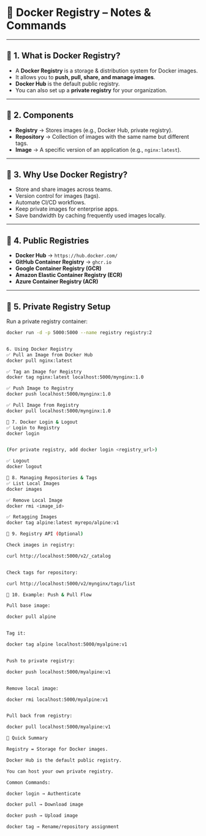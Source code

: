 # 🐳 Docker Registry – Notes & Commands

---

## 🔹 1. What is Docker Registry?
- A **Docker Registry** is a storage & distribution system for Docker images.  
- It allows you to **push, pull, share, and manage images**.  
- **Docker Hub** is the default public registry.  
- You can also set up a **private registry** for your organization.

---

## 🔹 2. Components
- **Registry** → Stores images (e.g., Docker Hub, private registry).  
- **Repository** → Collection of images with the same name but different tags.  
- **Image** → A specific version of an application (e.g., `nginx:latest`).  

---

## 🔹 3. Why Use Docker Registry?
- Store and share images across teams.  
- Version control for images (tags).  
- Automate CI/CD workflows.  
- Keep private images for enterprise apps.  
- Save bandwidth by caching frequently used images locally.

---

## 🔹 4. Public Registries
- **Docker Hub** → `https://hub.docker.com/`  
- **GitHub Container Registry** → `ghcr.io`  
- **Google Container Registry (GCR)**  
- **Amazon Elastic Container Registry (ECR)**  
- **Azure Container Registry (ACR)**  

---

## 🔹 5. Private Registry Setup
Run a private registry container:
```bash
docker run -d -p 5000:5000 --name registry registry:2


6. Using Docker Registry
✅ Pull an Image from Docker Hub
docker pull nginx:latest

✅ Tag an Image for Registry
docker tag nginx:latest localhost:5000/mynginx:1.0

✅ Push Image to Registry
docker push localhost:5000/mynginx:1.0

✅ Pull Image from Registry
docker pull localhost:5000/mynginx:1.0

🔹 7. Docker Login & Logout
✅ Login to Registry
docker login


(For private registry, add docker login <registry_url>)

✅ Logout
docker logout

🔹 8. Managing Repositories & Tags
✅ List Local Images
docker images

✅ Remove Local Image
docker rmi <image_id>

✅ Retagging Images
docker tag alpine:latest myrepo/alpine:v1

🔹 9. Registry API (Optional)

Check images in registry:

curl http://localhost:5000/v2/_catalog


Check tags for repository:

curl http://localhost:5000/v2/mynginx/tags/list

🔹 10. Example: Push & Pull Flow

Pull base image:

docker pull alpine


Tag it:

docker tag alpine localhost:5000/myalpine:v1


Push to private registry:

docker push localhost:5000/myalpine:v1


Remove local image:

docker rmi localhost:5000/myalpine:v1


Pull back from registry:

docker pull localhost:5000/myalpine:v1

📌 Quick Summary

Registry = Storage for Docker images.

Docker Hub is the default public registry.

You can host your own private registry.

Common Commands:

docker login → Authenticate

docker pull → Download image

docker push → Upload image

docker tag → Rename/repository assignment
